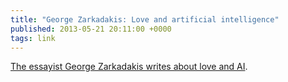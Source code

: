 ```yaml
---
title: "George Zarkadakis: Love and artificial intelligence"
published: 2013-05-21 20:11:00 +0000
tags: link
---
```


[The essayist George Zarkadakis writes about love and AI][post].

[post]: http://www.aeonmagazine.com/being-human/george-zarkadakis-love-artificial-intelligence/

